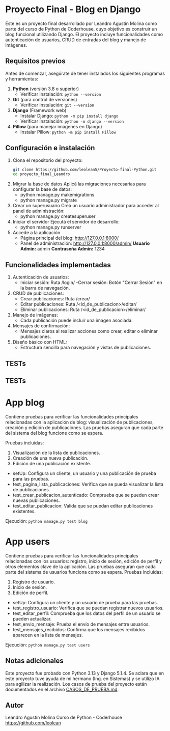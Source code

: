 # Proyecto Final - Blog en Django

Este es un proyecto final desarrollado por Leandro Agustín Molina como parte del curso de Python de Coderhouse, cuyo objetivo es construir un blog funcional utilizando Django. El proyecto incluye funcionalidades como autenticación de usuarios, CRUD de entradas del blog y manejo de imágenes.

## Requisitos previos

Antes de comenzar, asegúrate de tener instalados los siguientes programas y herramientas:

1. **Python** (versión 3.8 o superior)
   - Verificar instalación: `python --version`
2. **Git** (para control de versiones)
   - Verificar instalación: `git --version`
3. **Django** (Framework web)
   - Instalar Django: `python -m pip install django`
   - Verificar instalación: `python -m django --version`
4. **Pillow** (para manejar imágenes en Django)
   - Instalar Pillow: `python -m pip install Pillow`

## Configuración e instalación

1. Clona el repositorio del proyecto:
   ```bash
   git clone https://github.com/leolean5/Proyecto-final-Python.git
   cd proyecto_final_Leandro
2. Migrar la base de datos Aplicá las migraciones necesarias para configurar la base de datos:
    - python manage.py makemigrations
    - python manage.py migrate
3. Crear un superusuario Creá un usuario administrador para acceder al panel de administración:
    - python manage.py createsuperuser
4. Iniciar el servidor Ejecutá el servidor de desarrollo:
    - python manage.py runserver
5. Accede a la aplicación
    - Página principal del blog: http://127.0.0.1:8000/
    - Panel de administración: http://127.0.0.1:8000/admin/
      **Usuario Admin:** admin
      **Contraseña Admin:** 1234

## Funcionalidades implementadas
1. Autenticación de usuarios:
   - Iniciar sesión: Ruta /login/
   -Cerrar sesión: Botón "Cerrar Sesión" en la barra de navegación.
2. CRUD de publicaciones:
   - Crear publicaciones: Ruta /crear/
   - Editar publicaciones: Ruta /<id_de_publicacion>/editar/
   - Eliminar publicaciones: Ruta /<id_de_publicacion>/eliminar/
3. Manejo de imágenes:
   - Cada publicación puede incluir una imagen asociada.
4. Mensajes de confirmación:
   - Mensajes claros al realizar acciones como crear, editar o eliminar publicaciones.
5. Diseño básico con HTML:
   - Estructura sencilla para navegación y vistas de publicaciones.

## TESTs
## TESTs
# App blog

Contiene pruebas para verificar las funcionalidades principales
relacionadas con la aplicación de blog: visualización de publicaciones, 
creación y edición de publicaciones. Las pruebas aseguran que cada 
parte del sistema del blog funcione como se espera.

Pruebas incluidas:
1. Visualización de la lista de publicaciones.
2. Creación de una nueva publicación.
3. Edición de una publicación existente.

- setUp: Configura un cliente, un usuario y una publicación de prueba para las pruebas.
- test_pagina_lista_publicaciones: Verifica que se pueda visualizar la lista de publicaciones.
- test_crear_publicacion_autenticado: Comprueba que se pueden crear nuevas publicaciones.
- test_editar_publicacion: Valida que se puedan editar publicaciones existentes.

Ejecución: `python manage.py test blog`

# App users
Contiene pruebas para verificar las funcionalidades principales
relacionadas con los usuarios: registro, inicio de sesión, edición de perfil
y otros elementos clave de la aplicación. Las pruebas aseguran que cada parte
del sistema de usuarios funciona como se espera.
Pruebas incluidas:
1. Registro de usuario.
2. Inicio de sesión.
3. Edición de perfil.
- setUp: Configura un cliente y un usuario de prueba para las pruebas.
- test_registro_usuario: Verifica que se puedan registrar nuevos usuarios.
- test_editar_perfil: Comprueba que los datos del perfil de un usuario se pueden actualizar.
- test_envio_mensaje: Prueba el envío de mensajes entre usuarios.
- test_mensajes_recibidos: Confirma que los mensajes recibidos aparecen en la lista de mensajes.

Ejecución: `python manage.py test users`


## Notas adicionales
Este proyecto fue probado con Python 3.13 y Django 5.1.4.
Se aclara que en este proyecto tuve ayuda de mi hermano (Ing. en Sistemas) y se utilizo IA para agilizar la realización.
Los casos de prueba del proyecto están documentados en el archivo [CASOS_DE_PRUEBA.md](CASOS_DE_PRUEBA.md).

## Autor
Leandro Agustín Molina
Curso de Python - Coderhouse
https://github.com/leolean

